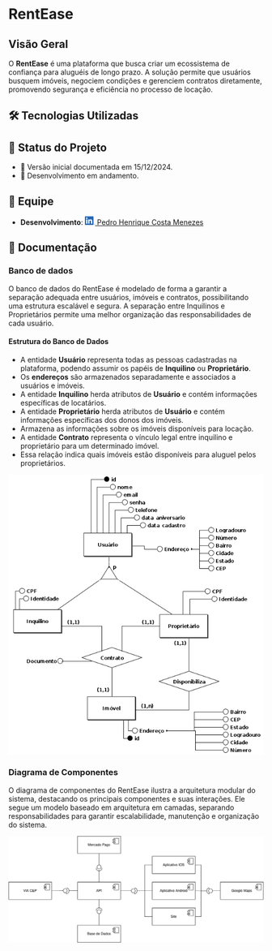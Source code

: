 # RentEase

## Visão Geral
O **RentEase** é uma plataforma que busca criar um ecossistema de confiança para aluguéis de longo prazo. A solução permite que usuários busquem imóveis, negociem condições e gerenciem contratos diretamente, promovendo segurança e eficiência no processo de locação.

<!-- ## 🎯 Público-Alvo
O **RentEase** é destinado a:
- **Proprietários de imóveis**: para cadastrar e gerenciar aluguéis.
- **Inquilinos**: para buscar, alugar e administrar pagamentos.
- **Administradores**: para gerenciar usuários, solucionar disputas e manter a integridade do sistema.

## 🌍 Abrangência
A plataforma será inicialmente lançada na cidade de **Santarém**, com previsão de expansão para outras regiões e países conforme o crescimento da base de usuários. -->

## 🛠️ Tecnologias Utilizadas

## 📅 Status do Projeto
- 📌 Versão inicial documentada em 15/12/2024.
- 📌 Desenvolvimento em andamento.

## 👥 Equipe
- **Desenvolvimento**: <a href="https://www.linkedin.com/in/pedro-henrique-costa-menezes-791195227?lipi=urn%3Ali%3Apage%3Ad_flagship3_profile_view_base_contact_details%3BP3hGBax5TqSLZXdjeeRLdA%3D%3D"><img width="20px" src="documentos/images/LI-In-Bug.png"> Pedro Henrique Costa Menezes</a>

## 📄 Documentação

### Banco de dados

O banco de dados do RentEase é modelado de forma a garantir a separação adequada entre usuários, imóveis e contratos, possibilitando uma estrutura escalável e segura. A separação entre Inquilinos e Proprietários permite uma melhor organização das responsabilidades de cada usuário.

#### **Estrutura do Banco de Dados**
- A entidade **Usuário** representa todas as pessoas cadastradas na plataforma, podendo assumir os papéis de **Inquilino** ou **Proprietário**.  
- Os **endereços** são armazenados separadamente e associados a usuários e imóveis.  
- A entidade **Inquilino** herda atributos de **Usuário** e contém informações específicas de locatários.  
- A entidade **Proprietário** herda atributos de **Usuário** e contém informações específicas dos donos dos imóveis.  
- Armazena as informações sobre os imóveis disponíveis para locação.  
- A entidade **Contrato** representa o vínculo legal entre inquilino e proprietário para um determinado imóvel.  
- Essa relação indica quais imóveis estão disponíveis para aluguel pelos proprietários.

<img sytle="text-align: center" src="documentos/images/modelo_conceitual_rentease.png">

### Diagrama de Componentes

O diagrama de componentes do RentEase ilustra a arquitetura modular do sistema, destacando os principais componentes e suas interações. Ele segue um modelo baseado em arquitetura em camadas, separando responsabilidades para garantir escalabilidade, manutenção e organização do sistema.

<img style="background-color: white" src="documentos/images/diagrama_compomenentes.svg">
